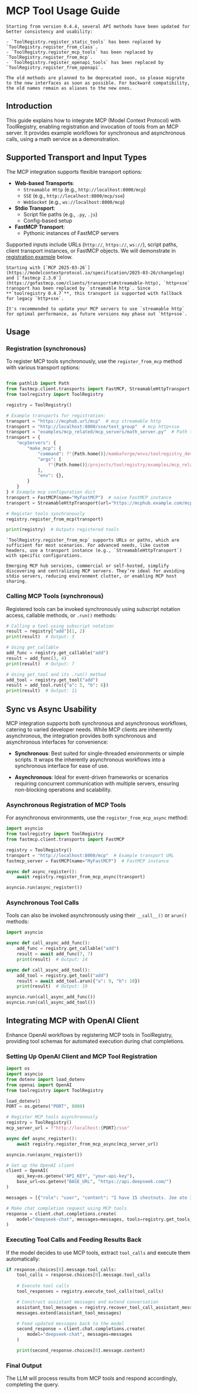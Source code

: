 # MCP Tool Usage Guide

```{note}
Starting from version 0.4.4, several API methods have been updated for better consistency and usability:

- `ToolRegistry.register_static_tools` has been replaced by `ToolRegistry.register_from_class`.
- `ToolRegistry.register_mcp_tools` has been replaced by `ToolRegistry.register_from_mcp`.
- `ToolRegistry.register_openapi_tools` has been replaced by `ToolRegistry.register_from_openapi`.

The old methods are planned to be deprecated soon, so please migrate to the new interfaces as soon as possible. For backward compatibility, the old names remain as aliases to the new ones.
```

## Introduction

This guide explains how to integrate MCP (Model Context Protocol) with ToolRegistry, enabling registration and invocation of tools from an MCP server. It provides example workflows for synchronous and asynchronous calls, using a math service as a demonstration.

## Supported Transport and Input Types

The MCP integration supports flexible transport options:

- **Web-based Transports**:
  - `Streamable Http` (e.g., `http://localhost:8000/mcp`)
  - `SSE` (e.g., `http://localhost:8000/mcp/sse`)
  - `WebSocket` (e.g., `ws://localhost:8000/mcp`)
- **Stdio Transport**:
  - Script file paths (e.g., `.py`, `.js`)
  - Config-based setup
- **FastMCP Transport**:
  - Pythonic instances of FastMCP servers

Supported inputs include URLs (`http://`, `https://`, `ws://`), script paths, client transport instances, or FastMCP objects. We will demonstrate in [registration example](#registration-synchronous) below.

```{note}
Starting with [`MCP 2025-03-26`](https://modelcontextprotocol.io/specification/2025-03-26/changelog) and [`fastmcp 2.3.0`](https://gofastmcp.com/clients/transports#streamable-http), `http+sse` transport has been replaced by `streamable http`. Since **`toolregistry 0.4.7`**, this transport is supported with fallback for legacy `http+sse`. 

It's recommended to update your MCP servers to use `streamable http` for optimal performance, as future versions may phase out `http+sse`.
```

## Usage

### Registration (synchronous)

To register MCP tools synchronously, use the `register_from_mcp` method with various transport options:

```python

from pathlib import Path
from fastmcp.client.transports import FastMCP, StreamableHttpTransport
from toolregistry import ToolRegistry

registry = ToolRegistry()

# Example transports for registration:
transport = "https://mcphub.url/mcp"  # mcp streamable http
transport = "http://localhost:8000/sse/test_group"  # mcp http+sse
transport = "examples/mcp_related/mcp_servers/math_server.py"  # Path to mcp server script
transport = {
    "mcpServers": {
        "make_mcp": {
            "command": f"{Path.home()}/mambaforge/envs/toolregistry_dev/bin/python",
            "args": [
                f"{Path.home()}/projects/toolregistry/examples/mcp_related/mcp_servers/math_server.py"
            ],
            "env": {},
        }
    }
} # Example mcp configuration dict
transport = FastMCP(name="MyFastMCP")  # naive FastMCP instance
transport = StreamableHttpTransport(url="https://mcphub.example.com/mcp", headers={"Authorization": "Bearer token"})  # Transport instance, useful if you have custom headers

# Register tools synchronously
registry.register_from_mcp(transport)

print(registry)  # Outputs registered tools
```

```{tip}
`ToolRegistry.register_from_mcp` supports URLs or paths, which are sufficient for most scenarios. For advanced needs, like custom headers, use a transport instance (e.g., `StreamableHttpTransport`) with specific configurations.
```

```{tip}
Emerging MCP hub services, commercial or self-hosted, simplify discovering and centralizing MCP servers. They’re ideal for avoiding stdio servers, reducing environment clutter, or enabling MCP host sharing.
```

### Calling MCP Tools (synchronous)

Registered tools can be invoked synchronously using subscript notation access, callable methods, or `.run()` methods:

```python
# Calling a tool using subscript notation
result = registry["add"](1, 2)
print(result)  # Output: 3

# Using get_callable
add_func = registry.get_callable("add")
result = add_func(3, 4)
print(result)  # Output: 7

# Using get_tool and its .run() method
add_tool = registry.get_tool("add")
result = add_tool.run({"a": 5, "b": 6})
print(result)  # Output: 11
```

## Sync vs Async Usability

MCP integration supports both synchronous and asynchronous workflows, catering to varied developer needs. While MCP clients are inherently asynchronous, the integration provides both synchronous and asynchronous interfaces for convenience:

- **Synchronous**: Best suited for single-threaded environments or simple scripts. It wraps the inherently asynchronous workflows into a synchronous interface for ease of use.

- **Asynchronous**: Ideal for event-driven frameworks or scenarios requiring concurrent communication with multiple servers, ensuring non-blocking operations and scalability.

### Asynchronous Registration of MCP Tools

For asynchronous environments, use the `register_from_mcp_async` method:

```python
import asyncio
from toolregistry import ToolRegistry
from fastmcp.client.transports import FastMCP

registry = ToolRegistry()
transport = "http://localhost:8000/mcp"  # Example transport URL
fastmcp_server = FastMCP(name="MyFastMCP")  # FastMCP instance

async def async_register():
    await registry.register_from_mcp_async(transport)

asyncio.run(async_register())
```

### Asynchronous Tool Calls

Tools can also be invoked asynchronously using their `__call__()` or `arun()` methods:

```python
import asyncio

async def call_async_add_func():
    add_func = registry.get_callable("add")
    result = await add_func(7, 7)
    print(result)  # Output: 14

async def call_async_add_tool():
    add_tool = registry.get_tool("add")
    result = await add_tool.arun({"a": 9, "b": 10})
    print(result)  # Output: 19

asyncio.run(call_async_add_func())
asyncio.run(call_async_add_tool())
```

## Integrating MCP with OpenAI Client

Enhance OpenAI workflows by registering MCP tools in ToolRegistry, providing tool schemas for automated execution during chat completions.

### Setting Up OpenAI Client and MCP Tool Registration

```python
import os
import asyncio
from dotenv import load_dotenv
from openai import OpenAI
from toolregistry import ToolRegistry

load_dotenv()
PORT = os.getenv("PORT", 8000)

# Register MCP tools asynchronously
registry = ToolRegistry()
mcp_server_url = f"http://localhost:{PORT}/sse"

async def async_register():
    await registry.register_from_mcp_async(mcp_server_url)

asyncio.run(async_register())

# Set up the OpenAI client
client = OpenAI(
    api_key=os.getenv("API_KEY", "your-api-key"),
    base_url=os.getenv("BASE_URL", "https://api.deepseek.com/")
)

messages = [{"role": "user", "content": "I have 15 chestnuts. Joe ate 3. How many chestnuts do I have left?"}]

# Make chat completion request using MCP tools
response = client.chat.completions.create(
    model="deepseek-chat", messages=messages, tools=registry.get_tools_json(), tool_choice="auto"
)
```

### Executing Tool Calls and Feeding Results Back

If the model decides to use MCP tools, extract `tool_calls` and execute them automatically:

```python
if response.choices[0].message.tool_calls:
    tool_calls = response.choices[0].message.tool_calls
    
    # Execute tool calls
    tool_responses = registry.execute_tool_calls(tool_calls)

    # Construct assistant messages and extend conversation
    assistant_tool_messages = registry.recover_tool_call_assistant_message(tool_calls, tool_responses)
    messages.extend(assistant_tool_messages)

    # Feed updated messages back to the model
    second_response = client.chat.completions.create(
        model="deepseek-chat", messages=messages
    )

    print(second_response.choices[0].message.content)
```

### Final Output

The LLM will process results from MCP tools and respond accordingly, completing the query.
